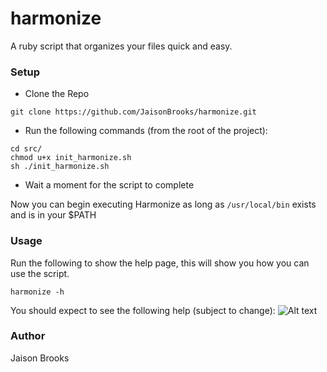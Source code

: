 # harmonize
A ruby script that organizes your files quick and easy.

### Setup
* Clone the Repo

```
git clone https://github.com/JaisonBrooks/harmonize.git
```

* Run the following commands (from the root of the project):
 
```
cd src/
chmod u+x init_harmonize.sh
sh ./init_harmonize.sh
```

* Wait a moment for the script to complete

Now you can begin executing Harmonize as long as ```/usr/local/bin``` exists and is in your $PATH

### Usage
Run the following to show the help page, this will show you how you can use the script.

```harmonize -h ```

You should expect to see the following help (subject to change):
![Alt text](/res/screen_1.png?raw=true "Help page")

### Author
Jaison Brooks
